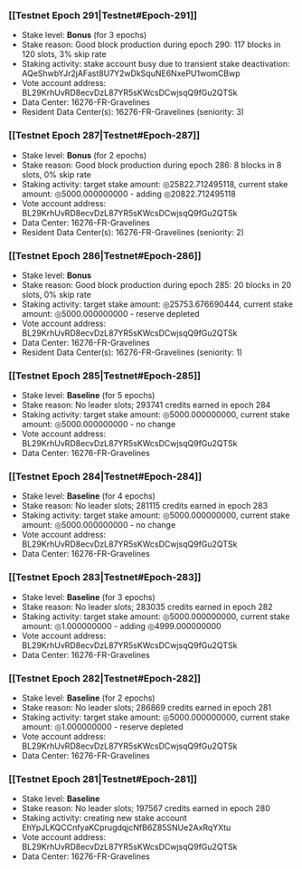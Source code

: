 ### [[Testnet Epoch 291|Testnet#Epoch-291]]
* Stake level: **Bonus** (for 3 epochs)
* Stake reason: Good block production during epoch 290: 117 blocks in 120 slots, 3% skip rate
* Staking activity: stake account busy due to transient stake deactivation: AQeShwbYJr2jAFast8U7Y2wDkSquNE6NxePU1womCBwp
* Vote account address: BL29KrhUvRD8ecvDzL87YR5sKWcsDCwjsqQ9fGu2QTSk
* Data Center: 16276-FR-Gravelines
* Resident Data Center(s): 16276-FR-Gravelines (seniority: 3)
### [[Testnet Epoch 287|Testnet#Epoch-287]]
* Stake level: **Bonus** (for 2 epochs)
* Stake reason: Good block production during epoch 286: 8 blocks in 8 slots, 0% skip rate
* Staking activity: target stake amount: ◎25822.712495118, current stake amount: ◎5000.000000000 - adding ◎20822.712495118
* Vote account address: BL29KrhUvRD8ecvDzL87YR5sKWcsDCwjsqQ9fGu2QTSk
* Data Center: 16276-FR-Gravelines
* Resident Data Center(s): 16276-FR-Gravelines (seniority: 2)
### [[Testnet Epoch 286|Testnet#Epoch-286]]
* Stake level: **Bonus**
* Stake reason: Good block production during epoch 285: 20 blocks in 20 slots, 0% skip rate
* Staking activity: target stake amount: ◎25753.676690444, current stake amount: ◎5000.000000000 - reserve depleted
* Vote account address: BL29KrhUvRD8ecvDzL87YR5sKWcsDCwjsqQ9fGu2QTSk
* Data Center: 16276-FR-Gravelines
* Resident Data Center(s): 16276-FR-Gravelines (seniority: 1)
### [[Testnet Epoch 285|Testnet#Epoch-285]]
* Stake level: **Baseline** (for 5 epochs)
* Stake reason: No leader slots; 293741 credits earned in epoch 284
* Staking activity: target stake amount: ◎5000.000000000, current stake amount: ◎5000.000000000 - no change
* Vote account address: BL29KrhUvRD8ecvDzL87YR5sKWcsDCwjsqQ9fGu2QTSk
* Data Center: 16276-FR-Gravelines
### [[Testnet Epoch 284|Testnet#Epoch-284]]
* Stake level: **Baseline** (for 4 epochs)
* Stake reason: No leader slots; 281115 credits earned in epoch 283
* Staking activity: target stake amount: ◎5000.000000000, current stake amount: ◎5000.000000000 - no change
* Vote account address: BL29KrhUvRD8ecvDzL87YR5sKWcsDCwjsqQ9fGu2QTSk
* Data Center: 16276-FR-Gravelines
### [[Testnet Epoch 283|Testnet#Epoch-283]]
* Stake level: **Baseline** (for 3 epochs)
* Stake reason: No leader slots; 283035 credits earned in epoch 282
* Staking activity: target stake amount: ◎5000.000000000, current stake amount: ◎1.000000000 - adding ◎4999.000000000
* Vote account address: BL29KrhUvRD8ecvDzL87YR5sKWcsDCwjsqQ9fGu2QTSk
* Data Center: 16276-FR-Gravelines
### [[Testnet Epoch 282|Testnet#Epoch-282]]
* Stake level: **Baseline** (for 2 epochs)
* Stake reason: No leader slots; 286869 credits earned in epoch 281
* Staking activity: target stake amount: ◎5000.000000000, current stake amount: ◎1.000000000 - reserve depleted
* Vote account address: BL29KrhUvRD8ecvDzL87YR5sKWcsDCwjsqQ9fGu2QTSk
* Data Center: 16276-FR-Gravelines
### [[Testnet Epoch 281|Testnet#Epoch-281]]
* Stake level: **Baseline**
* Stake reason: No leader slots; 197567 credits earned in epoch 280
* Staking activity: creating new stake account EhYpJLKQCCnfyaKCprugdqjcNfB6Z85SNUe2AxRqYXtu
* Vote account address: BL29KrhUvRD8ecvDzL87YR5sKWcsDCwjsqQ9fGu2QTSk
* Data Center: 16276-FR-Gravelines